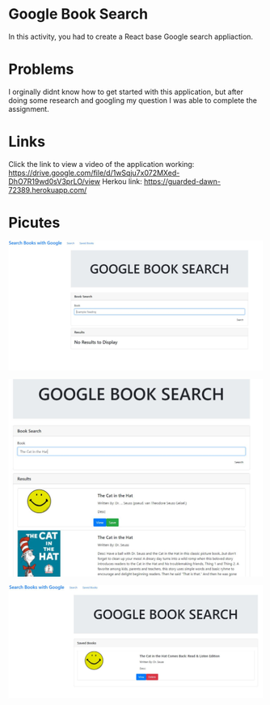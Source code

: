 # Google Book Search

In this activity, you had to create a React base Google search appliaction. 

# Problems
I orginally didnt know how to get started with this application, but after doing some research and googling my question I was able to complete the assignment. 


# Links
Click the link to view a video of the application working: https://drive.google.com/file/d/1wSqju7x072MXed-DhO7R19wd0sV3prLO/view
Herkou link: https://guarded-dawn-72389.herokuapp.com/

# Picutes
![weather dashboard demo](google1.JPG)

![weather dashboard demo](google2.JPG)

![weather dashboard demo](google3.JPG)
